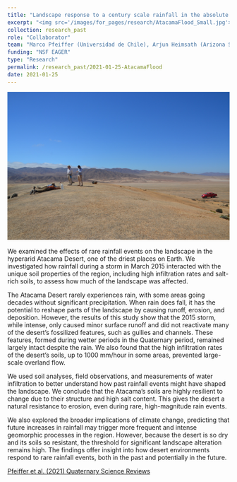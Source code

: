 ```yaml
---
title: "Landscape response to a century scale rainfall in the absolute Atacama Desert"
excerpt: "<img src='/images/for_pages/research/AtacamaFlood_Small.jpg'>"
collection: research_past
role: "Collaborator"
team: "Marco Pfeiffer (Universidad de Chile), Arjun Heimsath (Arizona State University), Teresa Jordan (Cornell University), Alan Howard (University of Virginia), Ronald Amundson (UC Berkeley)"
funding: "NSF EAGER"
type: "Research"
permalink: /research_past/2021-01-25-AtacamaFlood
date: 2021-01-25
---
```


<img src='/images/for_pages/research/AtacamaFlood.JPG'>

We examined the effects of rare rainfall events on the landscape in the hyperarid Atacama Desert, one of the driest places on Earth. We investigated how rainfall during a storm in March 2015 interacted with the unique soil properties of the region, including high infiltration rates and salt-rich soils, to assess how much of the landscape was affected.

The Atacama Desert rarely experiences rain, with some areas going decades without significant precipitation. When rain does fall, it has the potential to reshape parts of the landscape by causing runoff, erosion, and deposition. However, the results of this study show that the 2015 storm, while intense, only caused minor surface runoff and did not reactivate many of the desert’s fossilized features, such as gullies and channels. These features, formed during wetter periods in the Quaternary period, remained largely intact despite the rain. We also found that the high infiltration rates of the desert’s soils, up to 1000 mm/hour in some areas, prevented large-scale overland flow.

We used soil analyses, field observations, and measurements of water infiltration to better understand how past rainfall events might have shaped the landscape. We conclude that the Atacama’s soils are highly resilient to change due to their structure and high salt content. This gives the desert a natural resistance to erosion, even during rare, high-magnitude rain events.

We also explored the broader implications of climate change, predicting that future increases in rainfall may trigger more frequent and intense geomorphic processes in the region. However, because the desert is so dry and its soils so resistant, the threshold for significant landscape alteration remains high. The findings offer insight into how desert environments respond to rare rainfall events, both in the past and potentially in the future.


[Pfeiffer et al. (2021) Quaternary Science Reviews](https://doi.org/10.1016/j.quascirev.2021.106797)